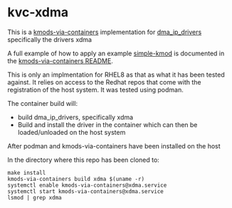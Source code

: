 # kvc-xdma

This is a [kmods-via-containers](https://github.com/kmods-via-containers/kmods-via-containers)
implementation for [dma_ip_drivers](https://github.com/xilinx/dma_ip_drivers) specifically the drivers xdma

A full example of how to apply an example [simple-kmod](https://github.com/kmods-via-containers/simple-kmod) is documented in the
[kmods-via-containers README](https://github.com/kmods-via-containers/kmods-via-containers#example).

This is only an implmentation for RHEL8 as that as what it has been tested against. It relies on access to
the Redhat repos that come with the registration of the host system.  It was tested using podman. 

The container build will:
* build dma_ip_drivers, specifically xdma
* Build and install the driver in the container which can then be loaded/unloaded on the host system


After podman and kmods-via-containers have been installed on the host

In the directory where this repo has been cloned to:
```
make install
kmods-via-containers build xdma $(uname -r)
systemctl enable kmods-via-containers@xdma.service
systemctl start kmods-via-containers@xdma.service
lsmod | grep xdma
```

